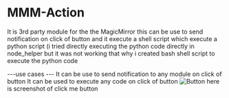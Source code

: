 # MMM-Action
It is 3rd party module for the the MagicMirror
this can be use to send notification on click of button and it execute a shell script which execute a python script (i tried directly executing the python code directly in node_helper but it was not working that why i created bash shell script to execute the python code

---use cases ---
It can be use to send notification to any module on click of button
It can be used to execute any code on click of button
![Button](https://github.com/RioSnippt404/MMM-Action/assets/161157125/f6a8106d-497c-4820-98b4-05dbbf040744)
here is screenshot of click me button

